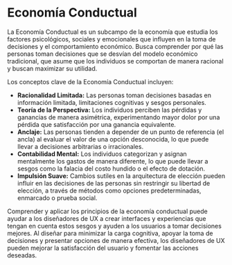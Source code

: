 # Economía Conductual

La Economía Conductual es un subcampo de la economía que estudia los factores psicológicos, sociales y emocionales que influyen en la toma de decisiones y el comportamiento económico. Busca comprender por qué las personas toman decisiones que se desvían del modelo económico tradicional, que asume que los individuos se comportan de manera racional y buscan maximizar su utilidad.

Los conceptos clave de la Economía Conductual incluyen:

- **Racionalidad Limitada:** Las personas toman decisiones basadas en información limitada, limitaciones cognitivas y sesgos personales.
- **Teoría de la Perspectiva:** Los individuos perciben las pérdidas y ganancias de manera asimétrica, experimentando mayor dolor por una pérdida que satisfacción por una ganancia equivalente.
- **Anclaje:** Las personas tienden a depender de un punto de referencia (el ancla) al evaluar el valor de una opción desconocida, lo que puede llevar a decisiones arbitrarias o irracionales.
- **Contabilidad Mental:** Los individuos categorizan y asignan mentalmente los gastos de manera diferente, lo que puede llevar a sesgos como la falacia del costo hundido o el efecto de dotación.
- **Impulsión Suave:** Cambios sutiles en la arquitectura de elección pueden influir en las decisiones de las personas sin restringir su libertad de elección, a través de métodos como opciones predeterminadas, enmarcado o prueba social.

Comprender y aplicar los principios de la economía conductual puede ayudar a los diseñadores de UX a crear interfaces y experiencias que tengan en cuenta estos sesgos y ayuden a los usuarios a tomar decisiones mejores. Al diseñar para minimizar la carga cognitiva, apoyar la toma de decisiones y presentar opciones de manera efectiva, los diseñadores de UX pueden mejorar la satisfacción del usuario y fomentar las acciones deseadas.
